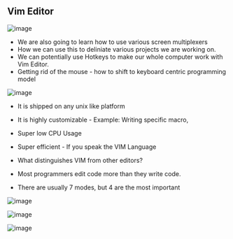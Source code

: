 ## Vim Editor

![image](https://user-images.githubusercontent.com/2145211/77179809-5ebcd780-6a9f-11ea-8d80-c31fd02e6315.png)

* We are also going to learn how to use various screen multiplexers
* How we can use this to deliniate various projects we are working on.
* We can potentially use Hotkeys to make our whole computer work with Vim Editor.
* Getting rid of the mouse - how to shift to keyboard centric programming model

![image](https://user-images.githubusercontent.com/2145211/77178676-cbcf6d80-6a9d-11ea-8fb3-f5ccf5b67c3d.png)

* It is shipped on any unix like platform
* It is highly customizable - Example: Writing specific macro, 
* Super low CPU Usage
* Super efficient - If you speak the VIM Language


* What distinguishes VIM from other editors?
* Most programmers edit code more than they write code.
* There are usually 7 modes, but 4 are the most important

![image](https://user-images.githubusercontent.com/2145211/77178720-dd187a00-6a9d-11ea-93ec-2ff1917d2b2e.png)

![image](https://user-images.githubusercontent.com/2145211/77179025-4bf5d300-6a9e-11ea-81c9-c831af17ab2c.png)

![image](https://user-images.githubusercontent.com/2145211/77179781-506ebb80-6a9f-11ea-87eb-adbc3add66c1.png)
